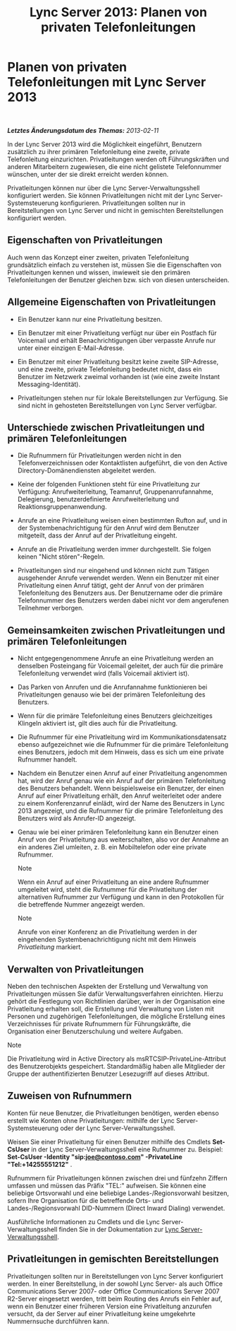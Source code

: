 ﻿---
title: 'Lync Server 2013: Planen von privaten Telefonleitungen'
TOCTitle: Planen von privaten Telefonleitungen
ms:assetid: 9cc4f9e1-7b7a-4699-bd05-f16669ef2d21
ms:mtpsurl: https://technet.microsoft.com/de-de/library/Gg412728(v=OCS.15)
ms:contentKeyID: 49294895
ms.date: 05/19/2016
mtps_version: v=OCS.15
ms.translationtype: HT
---

# Planen von privaten Telefonleitungen mit Lync Server 2013

 

_**Letztes Änderungsdatum des Themas:** 2013-02-11_

In der Lync Server 2013 wird die Möglichkeit eingeführt, Benutzern zusätzlich zu ihrer primären Telefonleitung eine zweite, private Telefonleitung einzurichten. Privatleitungen werden oft Führungskräften und anderen Mitarbeitern zugewiesen, die eine nicht gelistete Telefonnummer wünschen, unter der sie direkt erreicht werden können.

Privatleitungen können nur über die Lync Server-Verwaltungsshell konfiguriert werden. Sie können Privatleitungen nicht mit der Lync Server-Systemsteuerung konfigurieren. Privatleitungen sollten nur in Bereitstellungen von Lync Server und nicht in gemischten Bereitstellungen konfiguriert werden.

## Eigenschaften von Privatleitungen

Auch wenn das Konzept einer zweiten, privaten Telefonleitung grundsätzlich einfach zu verstehen ist, müssen Sie die Eigenschaften von Privatleitungen kennen und wissen, inwieweit sie den primären Telefonleitungen der Benutzer gleichen bzw. sich von diesen unterscheiden.

## Allgemeine Eigenschaften von Privatleitungen

  - Ein Benutzer kann nur eine Privatleitung besitzen.

  - Ein Benutzer mit einer Privatleitung verfügt nur über ein Postfach für Voicemail und erhält Benachrichtigungen über verpasste Anrufe nur unter einer einzigen E-Mail-Adresse.

  - Ein Benutzer mit einer Privatleitung besitzt keine zweite SIP-Adresse, und eine zweite, private Telefonleitung bedeutet nicht, dass ein Benutzer im Netzwerk zweimal vorhanden ist (wie eine zweite Instant Messaging-Identität).

  - Privatleitungen stehen nur für lokale Bereitstellungen zur Verfügung. Sie sind nicht in gehosteten Bereitstellungen von Lync Server verfügbar.

## Unterschiede zwischen Privatleitungen und primären Telefonleitungen

  - Die Rufnummern für Privatleitungen werden nicht in den Telefonverzeichnissen oder Kontaktlisten aufgeführt, die von den Active Directory-Domänendiensten abgeleitet werden.

  - Keine der folgenden Funktionen steht für eine Privatleitung zur Verfügung: Anrufweiterleitung, Teamanruf, Gruppenanrufannahme, Delegierung, benutzerdefinierte Anrufweiterleitung und Reaktionsgruppenanwendung.

  - Anrufe an eine Privatleitung weisen einen bestimmten Rufton auf, und in der Systembenachrichtigung für den Anruf wird dem Benutzer mitgeteilt, dass der Anruf auf der Privatleitung eingeht.

  - Anrufe an die Privatleitung werden immer durchgestellt. Sie folgen keinen "Nicht stören"-Regeln.

  - Privatleitungen sind nur eingehend und können nicht zum Tätigen ausgehender Anrufe verwendet werden. Wenn ein Benutzer mit einer Privatleitung einen Anruf tätigt, geht der Anruf von der primären Telefonleitung des Benutzers aus. Der Benutzername oder die primäre Telefonnummer des Benutzers werden dabei nicht vor dem angerufenen Teilnehmer verborgen.

## Gemeinsamkeiten zwischen Privatleitungen und primären Telefonleitungen

  - Nicht entgegengenommene Anrufe an eine Privatleitung werden an denselben Posteingang für Voicemail geleitet, der auch für die primäre Telefonleitung verwendet wird (falls Voicemail aktiviert ist).

  - Das Parken von Anrufen und die Anrufannahme funktionieren bei Privatleitungen genauso wie bei der primären Telefonleitung des Benutzers.

  - Wenn für die primäre Telefonleitung eines Benutzers gleichzeitiges Klingeln aktiviert ist, gilt dies auch für die Privatleitung.

  - Die Rufnummer für eine Privatleitung wird im Kommunikationsdatensatz ebenso aufgezeichnet wie die Rufnummer für die primäre Telefonleitung eines Benutzers, jedoch mit dem Hinweis, dass es sich um eine private Rufnummer handelt.

  - Nachdem ein Benutzer einen Anruf auf einer Privatleitung angenommen hat, wird der Anruf genau wie ein Anruf auf der primären Telefonleitung des Benutzers behandelt. Wenn beispielsweise ein Benutzer, der einen Anruf auf einer Privatleitung erhält, den Anruf weiterleitet oder andere zu einem Konferenzanruf einlädt, wird der Name des Benutzers in Lync 2013 angezeigt, und die Rufnummer für die primäre Telefonleitung des Benutzers wird als Anrufer-ID angezeigt.

  - Genau wie bei einer primären Telefonleitung kann ein Benutzer einen Anruf von der Privatleitung aus weiterschalten, also vor der Annahme an ein anderes Ziel umleiten, z. B. ein Mobiltelefon oder eine private Rufnummer.
    

    > [!NOTE]
    > Wenn ein Anruf auf einer Privatleitung an eine andere Rufnummer umgeleitet wird, steht die Rufnummer für die Privatleitung der alternativen Rufnummer zur Verfügung und kann in den Protokollen für die betreffende Nummer angezeigt werden.

    

    > [!NOTE]
    > Anrufe von einer Konferenz an die Privatleitung werden in der eingehenden Systembenachrichtigung nicht mit dem Hinweis <EM>Privatleitung</EM> markiert.



## Verwalten von Privatleitungen

Neben den technischen Aspekten der Erstellung und Verwaltung von Privatleitungen müssen Sie dafür Verwaltungsverfahren einrichten. Hierzu gehört die Festlegung von Richtlinien darüber, wer in der Organisation eine Privatleitung erhalten soll, die Erstellung und Verwaltung von Listen mit Personen und zugehörigen Telefonleitungen, die mögliche Erstellung eines Verzeichnisses für private Rufnummern für Führungskräfte, die Organisation einer Benutzerschulung und weitere Aufgaben.


> [!NOTE]
> Die Privatleitung wird in Active Directory als msRTCSIP-PrivateLine-Attribut des Benutzerobjekts gespeichert. Standardmäßig haben alle Mitglieder der Gruppe der authentifizierten Benutzer Lesezugriff auf dieses Attribut.



## Zuweisen von Rufnummern

Konten für neue Benutzer, die Privatleitungen benötigen, werden ebenso erstellt wie Konten ohne Privatleitungen: mithilfe der Lync Server-Systemsteuerung oder der Lync Server-Verwaltungsshell.

Weisen Sie einer Privatleitung für einen Benutzer mithilfe des Cmdlets **Set-CsUser** in der Lync Server-Verwaltungsshell eine Rufnummer zu. Beispiel: **Set-CsUser -Identity "sip:joe@contoso.com" -PrivateLine "Tel:+14255551212"** .

Rufnummern für Privatleitungen können zwischen drei und fünfzehn Ziffern umfassen und müssen das Präfix "TEL:" aufweisen. Sie können eine beliebige Ortsvorwahl und eine beliebige Landes-/Regionsvorwahl besitzen, sofern Ihre Organisation für die betreffende Orts- und Landes-/Regionsvorwahl DID-Nummern (Direct Inward Dialing) verwendet.

Ausführliche Informationen zu Cmdlets und die Lync Server-Verwaltungsshell finden Sie in der Dokumentation zur [Lync Server-Verwaltungsshell](lync-server-2013-lync-server-management-shell.md).

## Privatleitungen in gemischten Bereitstellungen

Privatleitungen sollten nur in Bereitstellungen von Lync Server konfiguriert werden. In einer Bereitstellung, in der sowohl Lync Server- als auch Office Communications Server 2007- oder Office Communications Server 2007 R2-Server eingesetzt werden, tritt beim Routing des Anrufs ein Fehler auf, wenn ein Benutzer einer früheren Version eine Privatleitung anzurufen versucht, da der Server auf einer Privatleitung keine umgekehrte Nummernsuche durchführen kann.

